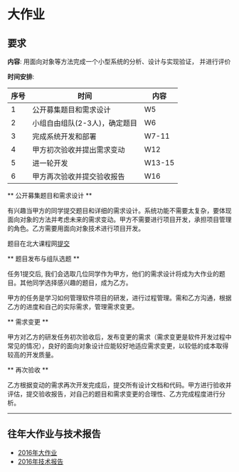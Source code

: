 大作业
======

## 要求


**内容**: 用面向对象等⽅法完成⼀个小型系统的分析、设计与实现验证， 并进⾏评价

**时间安排**:

 序号 |  时间 | 内容
-----|-----|-----
1|公开募集题目和需求设计 | W5
2|小组自由组队(2-3人)，确定题目| W6
3|完成系统开发和部署| W7-11
4|甲方初次验收并提出需求变动| W12
5|进一轮开发| W13-15
6|甲方再次验收并提交验收报告| W16

** 公开募集题目和需求设计 **

有兴趣当甲方的同学提交题目和详细的需求设计。系统功能不需要太复杂，要体现面向对象的方法并考虑未来的需求变动。甲方不需要进行项目开发，承担项目管理的角色。乙方需要用面向对象技术进行项目开发。

题目在北大课程网[提交](http://course.pku.edu.cn) 

** 题目发布与组队选题 **

任务1提交后, 我们会选取几位同学作为甲方，他们的需求设计将成为大作业的题目。其他同学选择感兴趣的题目，成为乙方。

甲方的任务是学习如何管理软件项目的研发，进行过程管理。需和乙方沟通，根据
乙方的进度和自己的实际需求，管理需求变更。

** 需求变更 **

甲方对乙方的研发任务初次验收后，发布变更的需求（需求变更是软件开发过程中常见的情况），良好的面向对象设计应能较好地适应需求变更，以较低的成本取得较高的开发质量。

** 再次验收 **

乙方根据变动的需求再次开发完成后，提交所有设计文档和代码。甲方进行验收并评估，提交验收报告，对自己的题目和需求变更的合理性、乙方完成程度进行分析。

---

## 往年大作业与技术报告 

- [2016年大作业](proj-2016.md)
- [2016年技术报告](report-2016.md)
